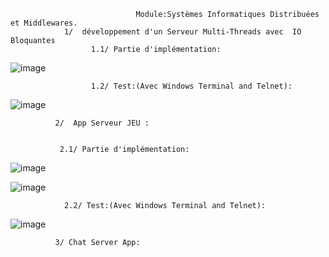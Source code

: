                                 Module:Systèmes Informatiques Distribuées et Middlewares.
                1/  développement d'un Serveur Multi-Threads avec  IO Bloquantes
                      1.1/ Partie d'implémentation:

         
![image](https://user-images.githubusercontent.com/97621443/159987591-d9883c6a-200e-49f0-9213-20918cfa315f.png)


                      1.2/ Test:(Avec Windows Terminal and Telnet):
                     
                     
                     
![image](https://user-images.githubusercontent.com/97621443/159988757-8008ed17-0fd5-4f06-9736-52ac2b39bebd.png)

              2/  App Serveur JEU :
              
              
               2.1/ Partie d'implémentation:
               
               
               
![image](https://user-images.githubusercontent.com/97621443/159990718-c0592465-7b25-47c7-8b2d-c55a8a004660.png)


![image](https://user-images.githubusercontent.com/97621443/159990859-c18c510e-049e-4f0c-b7da-3581db392167.png)




                2.2/ Test:(Avec Windows Terminal and Telnet):
                
                
![image](https://user-images.githubusercontent.com/97621443/159990188-836556f6-8db4-49c2-9e80-ac094a7783e2.png)


              3/ Chat Server App:
              


                     
